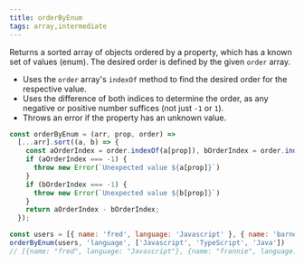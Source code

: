 ```yaml
---
title: orderByEnum
tags: array,intermediate
---
```


Returns a sorted array of objects ordered by a property, which has a known set of values (enum).
The desired order is defined by the given `order` array.

- Uses the `order` array's `indexOf` method to find the desired order for the respective value.
- Uses the difference of both indices to determine the order, as any negative or positive number suffices (not just `-1` or `1`). 
- Throws an error if the property has an unknown value.

```js
const orderByEnum = (arr, prop, order) =>
  [...arr].sort((a, b) => {
    const aOrderIndex = order.indexOf(a[prop]), bOrderIndex = order.indexOf(b[prop]);
    if (aOrderIndex === -1) {
      throw new Error(`Unexpected value ${a[prop]}`)
    }
    if (bOrderIndex === -1) {
      throw new Error(`Unexpected value ${b[prop]}`)
    }
    return aOrderIndex - bOrderIndex;
  });
```

```js
const users = [{ name: 'fred', language: 'Javascript' }, { name: 'barney', language: 'TypeScript' }, { name: 'frannie', language: 'Javascript' }, { name: 'anna', language: 'Java' }]
orderByEnum(users, 'language', ['Javascript', 'TypeScript', 'Java'])
// [{name: "fred", language: "Javascript"}, {name: "frannie", language: "Javascript"}, {name: "barney", language: "TypeScript"}, {name: "anna", language: "Java"}]
```
